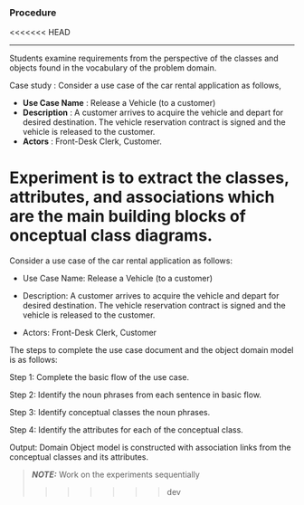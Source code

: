 ### Procedure
<<<<<<< HEAD
***

Students examine requirements from the perspective of the classes and objects found in the vocabulary of the problem domain. 

Case study :  Consider a use case of the car rental application as follows,

* **Use Case Name** : Release a Vehicle (to a customer) 
* **Description** : A customer arrives to acquire the vehicle and depart for desired destination. The  vehicle     reservation contract is signed and the vehicle is released to the customer.
* **Actors** : Front-Desk Clerk, Customer.

Experiment is to extract the  classes, attributes, and associations which are the main building blocks of onceptual class diagrams.
=======

Consider a use case of the car rental application as follows:

* Use Case Name: Release a Vehicle (to a customer)

*   Description: A customer arrives to acquire the vehicle and depart for desired destination. The vehicle reservation contract is signed and the vehicle is released to the customer.

*  Actors: Front-Desk Clerk, Customer

The steps to complete the use case document and the object domain model is as follows:

Step 1: Complete the basic flow of the use case.

Step 2: Identify the noun phrases from each sentence in basic flow.

Step 3: Identify conceptual classes the noun phrases.

Step 4: Identify the attributes for each of the conceptual class.

Output: Domain Object model is constructed with association links from the conceptual classes and its attributes.

> **_NOTE:_** Work on the experiments sequentially
>>>>>>> dev
